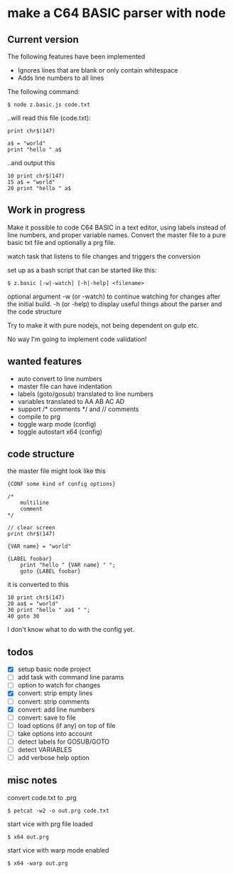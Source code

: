 # make a C64 BASIC parser with node

## Current version

The following features have been implemented
- Ignores lines that are blank or only contain whitespace
- Adds line numbers to all lines


The following command:
```
$ node z.basic.js code.txt
```

..will read this file (code.txt):
```
print chr$(147)

a$ = "world"
print "hello " a$
```

..and output this
```
10 print chr$(147)
15 a$ = "world"
20 print "hello " a$
```


## Work in progress

Make it possible to code C64 BASIC in a text editor, using labels instead of
line numbers, and proper variable names. Convert the master file to a pure
basic txt file and optionally a prg file.

watch task that listens to file changes and triggers the conversion

set up as a bash script that can be started like this:  
```
$ z.basic [-w|-watch] [-h|-help] <filename>
```
optional argument -w (or -watch) to continue watching for changes after the
initial build.
-h (or -help) to display useful things about the parser and the code structure

Try to make it with pure nodejs, not being dependent on gulp etc.

No way I'm going to implement code validation!

## wanted features

- auto convert to line numbers
- master file can have indentation
- labels (goto/gosub) translated to line numbers
- variables translated to AA AB AC AD
- support /* comments */ and // comments
- compile to prg
- toggle warp mode (config)
- toggle autostart x64 (config)

## code structure

the master file might look like this
```
{CONF some kind of config options}

/*
    multiline
    comment
*/

// clear screen
print chr$(147)

{VAR name} = "world"

{LABEL foobar}
    print "hello " {VAR name} " ";
    goto {LABEL foobar}

```

it is converted to this
```
10 print chr$(147)
20 aa$ = "world"
30 print "hello " aa$ " ";
40 goto 30
```

I don't know what to do with the config yet.

## todos

- [x] setup basic node project
- [ ] add task with command line params
- [ ] option to watch for changes
- [x] convert: strip empty lines
- [ ] convert: strip comments
- [x] convert: add line numbers
- [ ] convert: save to file
- [ ] load options (if any) on top of file
- [ ] take options into account
- [ ] detect labels for GOSUB/GOTO
- [ ] detect VARIABLES
- [ ] add verbose help option

## misc notes

convert code.txt to .prg
```
$ petcat -w2 -o out.prg code.txt
```

start vice with prg file loaded
```
$ x64 out.prg
```

start vice with warp mode enabled
```
$ x64 -warp out.prg
```

